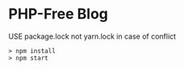 # PHP-Free Blog

USE package.lock not yarn.lock in case of conflict

```
> npm install
> npm start
```

